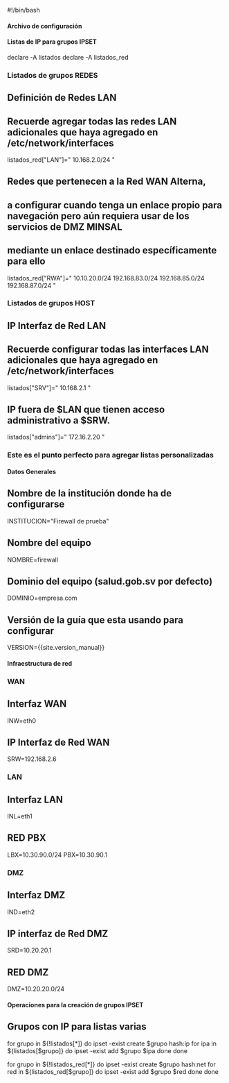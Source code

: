 #!/bin/bash
#### Archivo de configuración #### 

#### Listas de IP para grupos IPSET ##### 
declare -A listados
declare -A listados_red

### Listados de grupos REDES
## Definición de Redes LAN
## Recuerde agregar todas las redes LAN adicionales que haya agregado en /etc/network/interfaces
listados_red["LAN"]="
    10.168.2.0/24
"

## Redes que pertenecen a la Red WAN Alterna, 
## a configurar cuando tenga un enlace propio para navegación pero aún requiera usar de los servicios de DMZ MINSAL
## mediante un enlace destinado específicamente para ello
listados_red["RWA"]="
    10.10.20.0/24
    192.168.83.0/24
    192.168.85.0/24
    192.168.87.0/24
" 

### Listados de grupos HOST
## IP Interfaz de Red LAN 
## Recuerde configurar todas las interfaces LAN adicionales que haya agregado en /etc/network/interfaces
listados["SRV"]="
    10.168.2.1
"

## IP fuera de $LAN que tienen acceso administrativo a $SRW.
listados["admins"]=" 
    172.16.2.20
"

### Este es el punto perfecto para agregar listas personalizadas


#### Datos Generales ####
## Nombre de la institución donde ha de configurarse
INSTITUCION="Firewall de prueba"
## Nombre del equipo
NOMBRE=firewall
## Dominio del equipo (salud.gob.sv por defecto)
DOMINIO=empresa.com
## Versión de la guía que esta usando para configurar
VERSION={{site.version_manual}}

#### Infraestructura de red ##### 
### WAN
## Interfaz WAN 
INW=eth0
## IP Interfaz de Red WAN
SRW=192.168.2.6

### LAN 
## Interfaz LAN 
INL=eth1

## RED PBX
LBX=10.30.90.0/24
PBX=10.30.90.1

### DMZ
## Interfaz DMZ
IND=eth2
## IP interfaz de Red DMZ
SRD=10.20.20.1
## RED DMZ
DMZ=10.20.20.0/24 

#### Operaciones para la creación de grupos IPSET #####
## Grupos con IP para listas varias
for grupo in ${!listados[*]}
do
    ipset -exist create $grupo hash:ip
    for ipa in ${listados[$grupo]}
    do
        ipset -exist add $grupo $ipa
    done
done

for grupo in ${!listados_red[*]}
do
    ipset -exist create $grupo hash:net
    for red in ${listados_red[$grupo]}
    do
        ipset -exist add $grupo $red
    done
done
